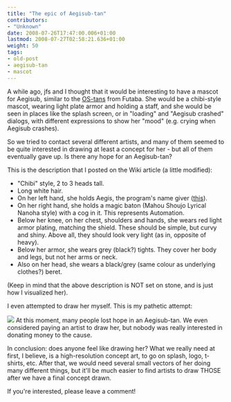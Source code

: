 ```yaml
---
title: "The epic of Aegisub-tan"
contributors:
- "Unknown"
date: 2008-07-26T17:47:00.006+01:00
lastmod: 2008-07-27T02:58:21.636+01:00
weight: 50
tags:
- old-post
- aegisub-tan
- mascot
---
```

A while ago, jfs and I thought that it would be interesting to have a mascot for Aegisub, similar to the [OS-tans](http://en.wikipedia.org/wiki/Os-tan) from Futaba. She would be a chibi-style mascot, wearing light plate armor and holding a staff, and she would be seen in places like the splash screen, or in "loading" and "Aegisub crashed" dialogs, with different expressions to show her "mood" (e.g. crying when Aegisub crashes).

So we tried to contact several different artists, and many of them seemed to be quite interested in drawing at least a concept for her - but all of them eventually gave up. Is there any hope for an Aegisub-tan?

This is the description that I posted on the Wiki article (a little modified):
* "Chibi" style, 2 to 3 heads tall.
* Long white hair.
* On her left hand, she holds Aegis, the program's name giver ([this](http://malakith.net/aegiw/images/e/e5/Aegis.png)).
* On her right hand, she holds a magic baton (Mahou Shoujo Lyrical Nanoha style) with a cog in it. This represents Automation.
* Below her knee, on her chest, shoulders and hands, she wears red light armor plating, matching the shield. These should be simple, but curvy and shiny. Above all, they should look very light (as in, opposite of heavy).
* Below her armor, she wears grey (black?) tights. They cover her body and legs, but not her arms or neck.
* Also on her head, she wears a black/grey (same colour as underlying clothes?) beret.


(Keep in mind that the above description is NOT set on stone, and is just how I visualized her).

I even attempted to draw her myself. This is my pathetic attempt:

[![](http://2.bp.blogspot.com/_oAqERGqLKEw/SItXf_Ct2EI/AAAAAAAAAAU/q4ewasQroUw/s320/aegitan3.jpg)](http://2.bp.blogspot.com/_oAqERGqLKEw/SItXf_Ct2EI/AAAAAAAAAAU/q4ewasQroUw/s1600-h/aegitan3.jpg)
At this moment, many people lost hope in an Aegisub-tan. We even considered paying an artist to draw her, but nobody was really interested in donating money to the cause.

In conclusion: does anyone feel like drawing her? What we really need at first, I believe, is a high-resolution concept art, to go on splash, logo, t-shirts, etc. After that, we would need several small vectors of her doing many different things, but it'll be much easier to find artists to draw THOSE after we have a final concept drawn.

If you're interested, please leave a comment!

